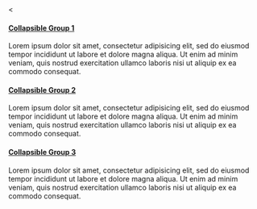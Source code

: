 <html>
<body>
< <div class="panel-group" id="accordion">
  <div class="panel panel-default">
    <div class="panel-heading">
      <h4 class="panel-title">
        <a data-toggle="collapse" data-parent="#accordion" href="#collapse1">
        Collapsible Group 1</a>
      </h4>
    </div>
    <div id="collapse1" class="panel-collapse collapse in">
      <div class="panel-body">Lorem ipsum dolor sit amet, consectetur adipisicing elit,
      sed do eiusmod tempor incididunt ut labore et dolore magna aliqua. Ut enim ad
      minim veniam, quis nostrud exercitation ullamco laboris nisi ut aliquip ex ea
      commodo consequat.</div>
    </div>
  </div>
  <div class="panel panel-default">
    <div class="panel-heading">
      <h4 class="panel-title">
        <a data-toggle="collapse" data-parent="#accordion" href="#collapse2">
        Collapsible Group 2</a>
      </h4>
    </div>
    <div id="collapse2" class="panel-collapse collapse">
      <div class="panel-body">Lorem ipsum dolor sit amet, consectetur adipisicing elit,
      sed do eiusmod tempor incididunt ut labore et dolore magna aliqua. Ut enim ad
      minim veniam, quis nostrud exercitation ullamco laboris nisi ut aliquip ex ea
      commodo consequat.</div>
    </div>
  </div>
  <div class="panel panel-default">
    <div class="panel-heading">
      <h4 class="panel-title">
        <a data-toggle="collapse" data-parent="#accordion" href="#collapse3">
        Collapsible Group 3</a>
      </h4>
    </div>
    <div id="collapse3" class="panel-collapse collapse">
      <div class="panel-body">Lorem ipsum dolor sit amet, consectetur adipisicing elit,
      sed do eiusmod tempor incididunt ut labore et dolore magna aliqua. Ut enim ad
      minim veniam, quis nostrud exercitation ullamco laboris nisi ut aliquip ex ea
      commodo consequat.</div>
    </div>
  </div>
</div> 
</body>
</html>
